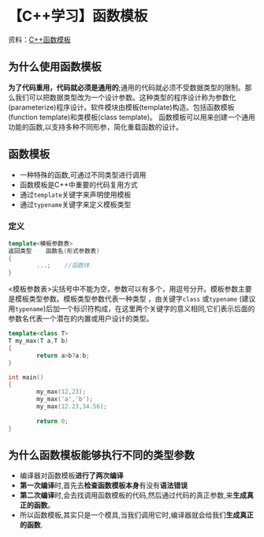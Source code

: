 # 【C++学习】函数模板

资料：[C++函数模板](https://www.cnblogs.com/lifexy/p/8761325.html)

## 为什么使用函数模板

**为了代码重用，代码就必须是通用的**;通用的代码就必须不受数据类型的限制。那么我们可以把数据类型改为一个设计参数。这种类型的程序设计称为参数化(parameterize)程序设计。软件模块由模板(template)构造。包括函数模板(function template)和类模板(class template)。
函数模板可以用来创建一个通用功能的函数,以支持多种不同形参，简化重载函数的设计。

## 函数模板

- 一种特殊的函数,可通过不同类型进行调用
- 函数模板是C++中重要的代码复用方式
- 通过`template`关键字来声明使用模板
- 通过`typename`关键字来定义模板类型

### 定义

```c++
template<模板参数表>
返回类型	函数名(形式参数表)
{
		...;	//函数体
}
```

​		<模板参数表>尖括号中不能为空，参数可以有多个，用逗号分开。模板参数主要是模板类型参数。
​		模板类型参数代表一种类型 ，由关键字`class` 或`typename` (建议用`typename`)后加一个标识符构成，在这里两个关键字的意义相同,它们表示后面的参数名代表一个潜在的内置或用户设计的类型。

```c++
template<class T>
T my_max(T a,T b)
{
		return a>b?a:b;
}

int main()
{
		my_max(12,23);
		my_max('a','b');
		my_max(12.23,34.56);
		
		return 0;
}
```



## **为什么函数模板能够执行不同的类型参数**

- 编译器对函数模板**进行了两次编译**
- **第一次编译**时,首先去**检查函数模板本身**有没有**语法错误**
- **第二次编译**时,会去找调用函数模板的代码,然后通过代码的真正参数,来**生成真正的函数**。
- 所以函数模板,其实只是一个模具,当我们调用它时,编译器就会给我们**生成真正的函数**.
